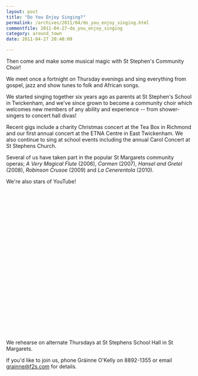```yaml
---
layout: post
title: "Do You Enjoy Singing?"
permalink: /archives/2011/04/do_you_enjoy_singing.html
commentfile: 2011-04-27-do_you_enjoy_singing
category: around_town
date: 2011-04-27 20:48:09

---
```


Then come and make some musical magic with St Stephen's Community Choir!

We meet once a fortnight on Thursday evenings and sing everything from gospel, jazz and show tunes to folk and African songs.

We started singing together six years ago as parents at St Stephen's School in Twickenham, and we've since grown to become a community choir which welcomes new members of any ability and experience -- from shower-singers to concert hall divas!

Recent gigs include a charity Christmas concert at the Tea Box in Richmond and our first annual concert at the ETNA Centre in East Twickenham. We also continue to sing at school events including the annual Carol Concert at St Stephens Church.

Several of us have taken part in the popular St Margarets community operas; *A Very Magical Flute* (2006), *Carmen* (2007), *Hansel and Gretel* (2008), *Robinson Crusoe* (2009) and *La Cenerentola* (2010).

We're also stars of YouTube!

<object width="480" height="390">
<param name="movie" value="http://www.youtube-nocookie.com/v/ABS-LFzZfXM?fs=1&amp;hl=en_GB&amp;rel=0"></param><param name="allowFullScreen" value="true"></param><param name="allowscriptaccess" value="always"></param><embed src="http://www.youtube-nocookie.com/v/ABS-LFzZfXM?fs=1&amp;hl=en_GB&amp;rel=0" type="application/x-shockwave-flash" allowscriptaccess="always" allowfullscreen="true" width="480" height="390"></embed></object>

We rehearse on alternate Thursdays at St Stephens School Hall in St Margarets.

If you'd like to join us, phone Gráinne O'Kelly on 8892-1355 or email <grainne@f2s.com> for details.
